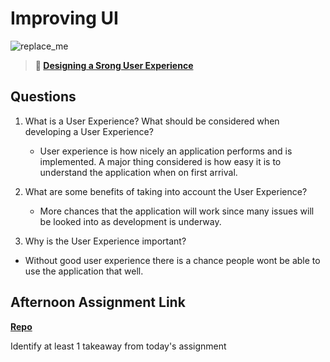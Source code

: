 # Improving UI

![replace_me](https://codeworks.blob.core.windows.net/public/assets/img/illustrations/placeholder.svg)

> **📖 [Designing a Srong User Experience](https://codeworksacademy.com/fs-student-guide/resources/wk7/03-Creating-Good-UX)**

## Questions

1. What is a User Experience? What should be considered when developing a User Experience?
    - User experience is how nicely an application performs and is implemented. A major thing considered is how easy it is to understand the application when on first arrival. 

2. What are some benefits of taking into account the User Experience?
    - More chances that the application will work since many issues will be looked into as development is underway. 

3. Why is the User Experience important?
- Without good user experience there is a chance people wont be able to use the application that well. 

## Afternoon Assignment Link

**[Repo](https://github.com/ThomF/<ASSIGNMENT_REPO>)**

Identify at least 1 takeaway from today's assignment
